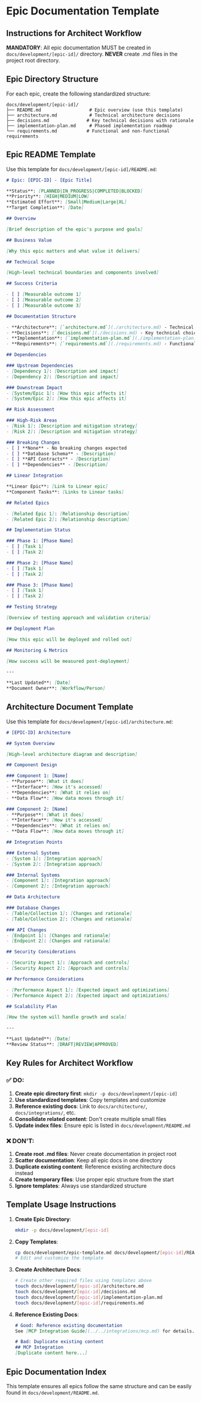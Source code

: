 # Epic Documentation Template

## Instructions for Architect Workflow

**MANDATORY**: All epic documentation MUST be created in `docs/development/[epic-id]/` directory. 
**NEVER** create .md files in the project root directory.

## Epic Directory Structure

For each epic, create the following standardized structure:

```
docs/development/[epic-id]/
├── README.md                  # Epic overview (use this template)
├── architecture.md            # Technical architecture decisions
├── decisions.md              # Key technical decisions with rationale
├── implementation-plan.md     # Phased implementation roadmap
└── requirements.md           # Functional and non-functional requirements
```

## Epic README Template

Use this template for `docs/development/[epic-id]/README.md`:

```markdown
# Epic: [EPIC-ID] - [Epic Title]

**Status**: [PLANNED|IN_PROGRESS|COMPLETED|BLOCKED]  
**Priority**: [HIGH|MEDIUM|LOW]  
**Estimated Effort**: [Small|Medium|Large|XL]  
**Target Completion**: [Date]  

## Overview

[Brief description of the epic's purpose and goals]

## Business Value

[Why this epic matters and what value it delivers]

## Technical Scope

[High-level technical boundaries and components involved]

## Success Criteria

- [ ] [Measurable outcome 1]
- [ ] [Measurable outcome 2] 
- [ ] [Measurable outcome 3]

## Documentation Structure

- **Architecture**: [`architecture.md`](./architecture.md) - Technical design decisions
- **Decisions**: [`decisions.md`](./decisions.md) - Key technical choices with rationale
- **Implementation**: [`implementation-plan.md`](./implementation-plan.md) - Phased delivery plan
- **Requirements**: [`requirements.md`](./requirements.md) - Functional/non-functional requirements

## Dependencies

### Upstream Dependencies
- [Dependency 1]: [Description and impact]
- [Dependency 2]: [Description and impact]

### Downstream Impact
- [System/Epic 1]: [How this epic affects it]
- [System/Epic 2]: [How this epic affects it]

## Risk Assessment

### High-Risk Areas
- [Risk 1]: [Description and mitigation strategy]
- [Risk 2]: [Description and mitigation strategy]

### Breaking Changes
- [ ] **None** - No breaking changes expected
- [ ] **Database Schema** - [Description]
- [ ] **API Contracts** - [Description]
- [ ] **Dependencies** - [Description]

## Linear Integration

**Linear Epic**: [Link to Linear epic]  
**Component Tasks**: [Links to Linear tasks]

## Related Epics

- [Related Epic 1]: [Relationship description]
- [Related Epic 2]: [Relationship description]

## Implementation Status

### Phase 1: [Phase Name]
- [ ] [Task 1]
- [ ] [Task 2]

### Phase 2: [Phase Name]  
- [ ] [Task 1]
- [ ] [Task 2]

### Phase 3: [Phase Name]
- [ ] [Task 1] 
- [ ] [Task 2]

## Testing Strategy

[Overview of testing approach and validation criteria]

## Deployment Plan

[How this epic will be deployed and rolled out]

## Monitoring & Metrics

[How success will be measured post-deployment]

---

**Last Updated**: [Date]  
**Document Owner**: [Workflow/Person]
```

## Architecture Document Template

Use this template for `docs/development/[epic-id]/architecture.md`:

```markdown
# [EPIC-ID] Architecture

## System Overview

[High-level architecture diagram and description]

## Component Design

### Component 1: [Name]
- **Purpose**: [What it does]
- **Interface**: [How it's accessed]
- **Dependencies**: [What it relies on]
- **Data Flow**: [How data moves through it]

### Component 2: [Name]
- **Purpose**: [What it does]
- **Interface**: [How it's accessed]
- **Dependencies**: [What it relies on] 
- **Data Flow**: [How data moves through it]

## Integration Points

### External Systems
- [System 1]: [Integration approach]
- [System 2]: [Integration approach]

### Internal Systems
- [Component 1]: [Integration approach]
- [Component 2]: [Integration approach]

## Data Architecture

### Database Changes
- [Table/Collection 1]: [Changes and rationale]
- [Table/Collection 2]: [Changes and rationale]

### API Changes
- [Endpoint 1]: [Changes and rationale]
- [Endpoint 2]: [Changes and rationale]

## Security Considerations

- [Security Aspect 1]: [Approach and controls]
- [Security Aspect 2]: [Approach and controls]

## Performance Considerations

- [Performance Aspect 1]: [Expected impact and optimizations]
- [Performance Aspect 2]: [Expected impact and optimizations]

## Scalability Plan

[How the system will handle growth and scale]

---

**Last Updated**: [Date]  
**Review Status**: [DRAFT|REVIEW|APPROVED]
```

## Key Rules for Architect Workflow

### ✅ DO:
1. **Create epic directory first**: `mkdir -p docs/development/[epic-id]`
2. **Use standardized templates**: Copy templates and customize
3. **Reference existing docs**: Link to `docs/architecture/`, `docs/integrations/`, etc.
4. **Consolidate related content**: Don't create multiple small files
5. **Update index files**: Ensure epic is listed in `docs/development/README.md`

### ❌ DON'T:
1. **Create root .md files**: Never create documentation in project root
2. **Scatter documentation**: Keep all epic docs in one directory
3. **Duplicate existing content**: Reference existing architecture docs instead
4. **Create temporary files**: Use proper epic structure from the start
5. **Ignore templates**: Always use standardized structure

## Template Usage Instructions

1. **Create Epic Directory**:
   ```bash
   mkdir -p docs/development/[epic-id]
   ```

2. **Copy Templates**:
   ```bash
   cp docs/development/epic-template.md docs/development/[epic-id]/README.md
   # Edit and customize the template
   ```

3. **Create Architecture Docs**:
   ```bash
   # Create other required files using templates above
   touch docs/development/[epic-id]/architecture.md
   touch docs/development/[epic-id]/decisions.md
   touch docs/development/[epic-id]/implementation-plan.md
   touch docs/development/[epic-id]/requirements.md
   ```

4. **Reference Existing Docs**:
   ```markdown
   # Good: Reference existing documentation
   See [MCP Integration Guide](../../integrations/mcp.md) for details.
   
   # Bad: Duplicate existing content
   ## MCP Integration
   [Duplicate content here...]
   ```

## Epic Documentation Index

This template ensures all epics follow the same structure and can be easily found in `docs/development/README.md`.
